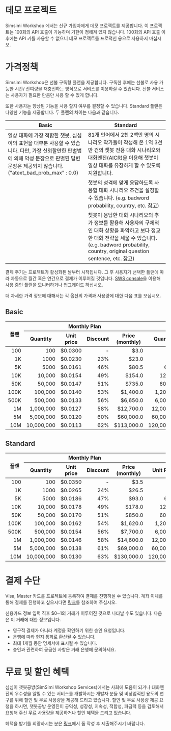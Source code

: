 <style
  type="text/css">
style {color:#ffffff;display:hidden}
h1, h2, h3, h4, h5, h6 {color:#333333;}
p, li {color:#333333;}
code {color:#000080;}
.chargeTbody td {text-align:right !important;}
</style>

# 데모 프로젝트

Simsimi Workshop 에서는 신규 가입자에게 데모 프로젝트를 제공합니다. 이 프로젝트는 100회의 API 호출이 가능하며 기한이 정해져 있지 않습니다. 100회의 API 호출 이후에는 API 키를 사용할 수 없으니 데모 프로젝트를 프로덕션 용으로 사용하지 마십시오.

# 가격정책

Simsimi Workshop은 선불 구독형 플랜을 제공합니다. 구독한 후에는 선불로 사용 가능한 시간/ 잔여량을 재충전하는 방식으로 서비스를 이용하실 수 있습니다. 선불 서비스는 사용자가 필요한 만큼만 사용 할 수 있게 합니다.

또한 사용자는 향상된 기능을 사용 할지 여부를 결정할 수 있습니다. Standard 플랜은 다양한 기능을 제공합니다. 두 플랜의 차이는 다음과 같습니다.

<table>
<thead>
<tr>
<th style="width: 50%;">Basic</th>
<th>Standard</th>
</tr>
</thead>
<tbody>
<tr>
<td>일상 대화에 가장 적합한 챗봇, 심심이의 표현을 대부분 사용할 수 있습니다. 다만, 가장 신뢰할만한 판별법에 의해 악성 문장으로 판별된 답변 문장은 제공되지 않습니다.  ("atext_bad_prob_max" : 0.0)</td>
<td>81개 언어에서 2천 2백만 명의 시나리오 작가들이 작성해 온 1억 3천만 건의 챗봇 전용 대화 시나리오와 대화엔진(AICR)을 이용해 챗봇이 일상 대화를 유창하게 할 수 있도록 지원합니다.</td>
</tr>
<tr>
<td></td>
<td>챗봇의 성격에 맞게 응답하도록 사용할 대화 시나리오 조건을 설정할 수 있습니다. (e.g. badword probability, country, etc. <a href="https://workshop.simsimi.com/document#%EC%9D%91%EB%8B%B5%EC%A0%9C%EC%96%B4">참고</a>)</td>
</tr>
<tr>
<td></td>
<td>챗봇이 응답한 대화 시나리오의 추가 정보를 활용해 사용자의 구체적인 대화 상황을 파악하고 보다 정교한 대화 전략을 세울 수 있습니다. (e.g. badword probability, country, original question sentence, etc. <a href="https://workshop.simsimi.com/document#%EC%B6%94%EA%B0%80%EC%A0%95%EB%B3%B4">참고</a>)</td>
</tr>
</tbody>
</table>

결제 주기는 프로젝트가 활성화된 날부터 시작됩니다. 그 후 사용자가 선택한 플랜에 따라 자동으로 월간 혹은 연간으로 결제가 이루어질 것입니다. [SWS console](https://workshop.simsimi.com/dashboard)을 이용해 사용 중인 플랜을 모니터하거나 업그레이드 하십시오.

더 자세한 가격 정보에 대해서는 각 옵션의 가격과 사용량에 대한 다음 표를 보십시오.

## Basic

<table style="margin-bottom: 30px;">
<thead>
<tr>
<th rowspan="2">플랜</th>
<th colspan="4">Monthly Plan</th>
<th colspan="5">Annual Plan</th>
</tr>
<tr>
<th>Quantity</th>
<th>Unit price</th>
<th>Discount</th>
<th>Price<br/>(monthly)</th>
<th>Quantity</th>
<th>Unit Price</th>
<th>Discount</th>
<th>Price<br/>(monthly)</th>
<th>Price<br/>(annually)</th>
</tr>
</thead>
<tbody class="chargeTbody">
<tr>
<td>100</td>
<td>100</td>
<td>$0.0300</td>
<td>-</td>
<td>$3.0</td>
<td>-</td>
<td>-</td>
<td>-</td>
<td>-</td>
<td>-</td>
</tr>
<tr>
<td>1K</td>
<td>1000</td>
<td>$0.0230</td>
<td>23%</td>
<td>$23.0</td>
<td>-</td>
<td>-</td>
<td>-</td>
<td>-</td>
<td>-</td>
</tr>
<tr>
<td>5K</td>
<td>5000</td>
<td>$0.0161</td>
<td>46%</td>
<td>$80.5</td>
<td>60000</td>
<td>$0.0076</td>
<td>75%</td>
<td>$38</td>
<td>$456.0</td>
</tr>
<tr>
<td>10K</td>
<td>10,000</td>
<td>$0.0154</td>
<td>49%</td>
<td>$154.0</td>
<td>120,000</td>
<td>$0.0069</td>
<td>77%</td>
<td>$69</td>
<td>$828.0</td>
</tr>
<tr>
<td>50K</td>
<td>50,000</td>
<td>$0.0147</td>
<td>51%</td>
<td>$735.0</td>
<td>600,000</td>
<td>$0.0062</td>
<td>79%</td>
<td>$310</td>
<td>$3,720.0</td>
</tr>
<tr>
<td>100K</td>
<td>100,000</td>
<td>$0.0140</td>
<td>53%</td>
<td>$1,400.0</td>
<td>1,200,000</td>
<td>$0.0055</td>
<td>82%</td>
<td>$550</td>
<td>$6,600.0</td>
</tr>
<tr>
<td>500K</td>
<td>500,000</td>
<td>$0.0133</td>
<td>56%</td>
<td>$6,650.0</td>
<td>6,000,000</td>
<td>$0.0048</td>
<td>84%</td>
<td>$2,400</td>
<td>$28,800.0</td>
</tr>
<tr>
<td>1M</td>
<td>1,000,000</td>
<td>$0.0127</td>
<td>58%</td>
<td>$12,700.0</td>
<td>12,000,000</td>
<td>$0.0041</td>
<td>86%</td>
<td>$4,100</td>
<td>$49,200.0</td>
</tr>
<tr>
<td>5M</td>
<td>5,000,000</td>
<td>$0.0120</td>
<td>60%</td>
<td>$60,000.0</td>
<td>60,000,000</td>
<td>$0.0035</td>
<td>88%</td>
<td>$17,500</td>
<td>$210,000.0</td>
</tr>
<tr>
<td>10M</td>
<td>10,000,000</td>
<td>$0.0113</td>
<td>62%</td>
<td>$113,000.0</td>
<td>120,000,000</td>
<td>$0.0028</td>
<td>91%</td>
<td>$28,000</td>
<td>$336,000.0</td>
</tr>
</tbody>
</table>



## Standard

<table>
<thead>
<tr>
<th rowspan="2">플랜</th>
<th colspan="4">Monthly Plan</th>
<th colspan="5">Annual Plan</th>
</tr>
<tr>
<th>Quantity</th>
<th>Unit price</th>
<th>Discount</th>
<th>Price<br/>(monthly)</th>
<th>Unit Price</th>
<th>Discount</th>
<th>Price<br/>(monthly)</th>
<th>Price<br/>(annually)</th>
</tr>
</thead>
<tbody class="chargeTbody">
<tr>
<td>100</td>
<td>100</td>
<td>$0.0350</td>
<td>-</td>
<td>$3.5</td>
<td>-</td>
<td>-</td>
<td>-</td>
<td>-</td>
<td>-</td>
</tr>
<tr>
<td>1K</td>
<td>1000</td>
<td>$0.0265</td>
<td>24%</td>
<td>$26.5</td>
<td>-</td>
<td>-</td>
<td>-</td>
<td>-</td>
<td>-</td>
</tr>
<tr>
<td>5K</td>
<td>5000</td>
<td>$0.0186</td>
<td>47%</td>
<td>$93.0</td>
<td>60000</td>
<td>$0.0087</td>
<td>75%</td>
<td>$44</td>
<td>$522.0</td>
</tr>
<tr>
<td>10K</td>
<td>10,000</td>
<td>$0.0178</td>
<td>49%</td>
<td>$178.0</td>
<td>120,000</td>
<td>$0.0080</td>
<td>77%</td>
<td>$80</td>
<td>$960.0</td>
</tr>
<tr>
<td>50K</td>
<td>50,000</td>
<td>$0.0170</td>
<td>51%</td>
<td>$850.0</td>
<td>600,000</td>
<td>$0.0072</td>
<td>79%</td>
<td>$360</td>
<td>$4,320.0</td>
</tr>
<tr>
<td>100K</td>
<td>100,000</td>
<td>$0.0162</td>
<td>54%</td>
<td>$1,620.0</td>
<td>1,200,000</td>
<td>$0.0064</td>
<td>82%</td>
<td>$640</td>
<td>$7,680.0</td>
</tr>
<tr>
<td>500K</td>
<td>500,000</td>
<td>$0.0154</td>
<td>56%</td>
<td>$7,700.0</td>
<td>6,000,000</td>
<td>$0.0056</td>
<td>84%</td>
<td>$2,800</td>
<td>$33,600.0</td>
</tr>
<tr>
<td>1M</td>
<td>1,000,000</td>
<td>$0.0146</td>
<td>58%</td>
<td>$14,600.0</td>
<td>12,000,000</td>
<td>$0.0048</td>
<td>86%</td>
<td>$4,800</td>
<td>$57,600.0</td>
</tr>
<tr>
<td>5M</td>
<td>5,000,000</td>
<td>$0.0138</td>
<td>61%</td>
<td>$69,000.0</td>
<td>60,000,000</td>
<td>$0.0040</td>
<td>89%</td>
<td>$20,000</td>
<td>$240,000.0</td>
</tr>
<tr>
<td>10M</td>
<td>10,000,000</td>
<td>$0.0130</td>
<td>63%</td>
<td>$130,000.0</td>
<td>120,000,000</td>
<td>$0.0032</td>
<td>91%</td>
<td>$32,000</td>
<td>$384,000.0</td>
</tr>
</tbody>
</table>


# 결제 수단

Visa, Master 카드를 프로젝트에 등록하여 결제를 진행하실 수 있습니다. 계좌 이체를 통해 결제를 진행하고 싶으시다면 [링크](https://workshop.simsimi.com/support#%EC%84%A0%EB%B6%88%EB%A1%9C%20%EA%B2%B0%EC%A0%9C%ED%95%98%EA%B3%A0%20%EC%8B%B6%EC%8A%B5%EB%8B%88%EB%8B%A4.)를 참조하여 주십시오.

신용카드 정보 입력 직후 $0~1의 거래가 이루어진 것으로 나타날 수도 있습니다. 다음은 이 거래에 대한 정보입니다.

* 영구적 결제가 아니라 계정을 확인하기 위한 승인 요청입니다.
* 은행에 따라 현지 통화로 환산될 수 있습니다.
* 최대 1개월 동안 명세서에 표시될 수 있습니다.
* 승인과 관련하여 궁금한 사항은 거래 은행에 문의하세요.


# 무료 및 할인 혜택

심심이 챗봇공방(SimSimi Workshop Services)에서는 사회에 도움이 되거나 대화엔진의 우수성을 알릴 수 있는 서비스를 개발하시는 개발자 분들 및 비상업적인 용도의 연구를 위해 할인 및 무료 사용량을 제공해 드리고 있습니다. 할인 및 무료 사용량 제공 요청을 하시면, 챗봇공방 운영진이 공익성, 성장성, 지속성, 적합성, 파급력 등을 검토해서 요청해 주신 무료 사용량을 제공하거나 할인 혜택을 드리고 있습니다. 

혜택을 받기를 희망하시는 분은 [링크](https://forms.gle/KPjZqbrS9w9nwvvh7)에서 폼 작성 후 제출해주시기 바랍니다.
